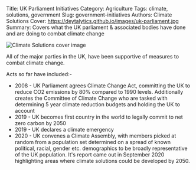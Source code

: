 Title: UK Parliament Initiatives
Category: Agriculture
Tags: climate, solutions, government
Slug: government-initiatives
Authors: Climate Solutions
Cover: https://deytalytics.github.io/images/uk-parliament.jpg
Summary: Covers what the UK parliament & associated bodies have done and are doing to combat climate change

![Climate Solutions cover image](https://deytalytics.github.io/images/uk-parliament.jpg)

All of the major parties in the UK, have been supportive of measures to combat climate change.

Acts so far have included:-

* 2008 - UK Parliament agrees Climate Change Act, committing the UK to reduce CO2 emissions by 80% compared to 1990 levels. Additionally creates the Committee of Climate Change who are tasked with determining 5 year climate reduction budgets and holding the UK to account
* 2019 - UK becomes first country in the world to legally commit to net zero carbon by 2050
* 2019 - UK declares a climate emergency
* 2020 - UK convenes a Climate Assembly, with members picked at random from a population set determined on a spread of known political, racial, gender etc. demographics to be broadly representative of the UK population. It's report came out in September 2020 highlighting areas where climate solutions could be developed by 2050.



